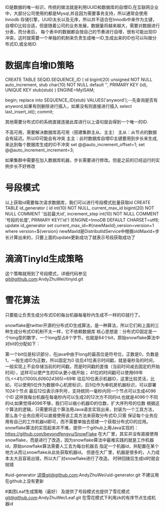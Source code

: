    ID是数据的唯一标识，传统的做法就是利用UUID和数据库的自增ID,在互联网企业中，大部分公司使用的都是Mysql,并且因为需要事务支持，所以通常会使用Innodb
存储引擎，UUID太长以及无序，所以并不适合在Innodb中来作为主键，自增ID比较合适，但是随着公司的业务发展，数据量将越来越大，需要对数据进行分表，而分表后，
每个表中的数据都会按自己的节奏进行自增，很有可能出现ID冲突，这时就需要一个单独的机制来负责生成唯一ID,生成出来的ID也可以叫做分布式ID,或全局ID.
# 数据库自增ID策略
CREATE TABLE SEQID.SEQUENCE_ID (
     id bigint(20) unsigned NOT NULL auto_increment,
     stub char(10) NOT NULL  default '',
     PRIMARY KEY (id),
     UNIQUE KEY stub(stub)
) ENGINE=MyISAM;

begin;
replace into SEQUENCE_ID(stub) VALUES('anyword');--先查询是否有anyword,如果有则删除进行插入，如果没有则直接进行插入
select last_insert_id();
commit;

其他需要分布式ID的系统直接连接此库进行以上语句就会得到一个唯一的ID.

不高可用，需要解决数据库高可用（搭建集群主从、主主）
主从：从节点的数据会有延迟。所以ID可能会有冲突
主主：此时数据库自增ID主键要用到步长来生成,来达到每个数据库生成的ID不冲突
set @@auto_increment_offset=1;
set @@auto_increment_increment=3;

如果集群中需要在加入数据库机器，步长需要进行修改。但是之前的已经运行的实例步长不好修改


# 号段模式
以上获取id需要每次请求数据库，我们可以进行号段模式批量获取id
CREATE TABLE id_generator (
  id int(10) NOT NULL,
  current_max_id bigint(20) NOT NULL COMMENT '当前最大id',
  increment_step int(10) NOT NULL COMMENT '号段的长度',
  PRIMARY KEY('id')
)ENGINE=InnoDB DEFAULT CHARSET=utf8;
update id_generator set current_max_id=#{newMaxId},version=version+1 where version=${version}
newMaxId是DistributIdService中根据oldMaxId+步长计算出来的，只要上面的update更新成功了就表示号段获取成功了

# 滴滴TinyId生成策略
这个策略就用到了号段模式，详细代码参见
git@github.com:AndyZhuWei/tinyid.git

# 雪花算法
只要能让负责生成分布式ID的每台机器每毫秒内生成不一样的ID就行了。

snowflake是twitter开源的分布式ID生成算法，是一种算法，所以它们和上面的三种生成分布式ID机制不太一样，它不依赖数据库
核心思想是：分布式ID固定是一个long型的数字，一个long型占8个字节，也就是64个bit，原始snowflake算法中对bit的分配如下：

  第一个bit位是标识部分，在java中由于long的最高位是符号位，正数是0，负数是1，一般生成ID为正数，所以固定为0
  往后41位表示时间戳，就是毫秒及的时间，一般实现上不会存储当前的时间戳，而是时间戳的差值（当前时间减去固定的开始时间），这样可以使产生的ID从更小值开始；
41位的时间戳可以使用69年(1L<<41)/(1000L*60*60*24*365)=69年
  往后10位表示机器ID，这里比较灵活，比如，可以使用5位作为数据中心机房标识，后5位作为单机房机器标识，可以部署1024个节点
  最后12位表示序列号，支持统同一毫秒内同一个节点可以生成4096个ID
这样我每台机器在每毫秒内可以生成2的12次方不同的id,也就是4096个不同的id,如果觉得4096不够，我们可以缩小机器ID的位数，扩大序列号的位数
根据这个算法的逻辑，只需要将这个算法用Java语言实现出来，封装为一个工具方法，那么各个业务应用可以直接使用该工具方法来获取分布式ID,只需
保证每个业务应用有自己的工作机器id即可，而不需要单独去搭建一个获取分布式ID的应用。
snowflake算法的实现起来并不难，提供一个github上用Java实现的：
https://github.com/beyondfengyu/SnowFlake
  在大厂里，其实并没有直接使用snowflake，而是进行了改造，因为snowflake算法中最难实践的就是工作机器id，原始snowflake算法需要人工去为每台机器去
指定一个机器id，并配置在某个地方从而让snowflake从此处获取机器id。
  但是在大厂里，机器是很多的，人力成本太大且容易出错，所以大厂对snowflake进行了改造。
时钟回拨后生成id时就会抛错

#uid-generator
详情git@github.com:AndyZhuWei/uid-generator.git
不建议用在github上没有更新

#美团Leaf生成策略（最好）
及提供了号段模式也提供了雪花模式
git@github.com:AndyZhuWei/Leaf.git
在雪花模式下利用zk的有序节点生成机器id
















